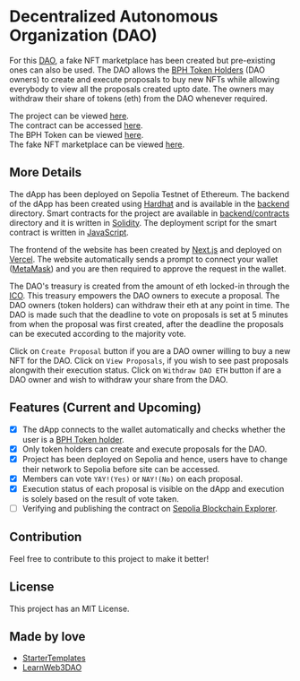 # Decentralized Autonomous Organization (DAO)

For this [DAO](https://ethereum.org/en/dao/), a fake NFT marketplace has been created but pre-existing ones can also be used. The DAO allows the [BPH Token Holders](https://sepolia.etherscan.io/token/0x27357ef37b72726dbd6a15b9f5e9ba9729327fcd#balances) (DAO owners) to create and execute proposals to buy new NFTs while allowing everybody to view all the proposals created upto date. The owners may withdraw their share of tokens (eth) from the DAO whenever required.

The project can be viewed [here](https://dao-omega-teal.vercel.app/). <br />
The contract can be accessed [here](https://sepolia.etherscan.io/address/0x1a3f436b9b7d72463ffba8f52b6f7a10756ddbf4). <br />
The BPH Token can be viewed [here](https://sepolia.etherscan.io/token/0x27357ef37b72726dbd6a15b9f5e9ba9729327fcd). <br />
The fake NFT marketplace can be viewed [here](https://sepolia.etherscan.io/address/0x9a804737b230c06e4ee01e5e4eb9f23d52855832).

## More Details

The dApp has been deployed on Sepolia Testnet of Ethereum. The backend of the dApp has been created using [Hardhat](https://hardhat.org/) and is available in the [backend](https://github.com/Tanmay-Bhatnagar-03/DAO/tree/main/backend) directory. Smart contracts for the project are available in [backend/contracts](https://github.com/Tanmay-Bhatnagar-03/DAO/tree/main/backend/contracts) directory and it is written in [Solidity](https://soliditylang.org/). The deployment script for the smart contract is written in [JavaScript](https://developer.mozilla.org/en-US/docs/Web/javascript). <br />

The frontend of the website has been created by [Next.js](https://nextjs.org/) and deployed on [Vercel](https://vercel.com/). The website automatically sends a prompt to connect your wallet ([MetaMask](https://metamask.io/)) and you are then required to approve the request in the wallet.<br />

The DAO's treasury is created from the amount of eth locked-in through the [ICO](https://ico-two-henna.vercel.app/). This treasury empowers the DAO owners to execute a proposal. The DAO owners (token holders) can withdraw their eth at any point in time. The DAO is made such that the deadline to vote on proposals is set at 5 minutes from when the proposal was first created, after the deadline the proposals can be executed according to the majority vote.<br />

Click on `Create Proposal` button if you are a DAO owner willing to buy a new NFT for the DAO. Click on `View Proposals`, if you wish to see past proposals alongwith their execution status. Click on `Withdraw DAO ETH` button if are a DAO owner and wish to withdraw your share from the DAO.

## Features (Current and Upcoming)

- [x] The dApp connects to the wallet automatically and checks whether the user is a [BPH Token holder](https://sepolia.etherscan.io/token/0x27357ef37b72726dbd6a15b9f5e9ba9729327fcd#balances).
- [x] Only token holders can create and execute proposals for the DAO.
- [x] Project has been deployed on Sepolia and hence, users have to change their network to Sepolia before site can be accessed.
- [x] Members can vote `YAY!(Yes)` or `NAY!(No)` on each proposal.
- [x] Execution status of each proposal is visible on the dApp and execution is solely based on the result of vote taken.
- [ ] Verifying and publishing the contract on [Sepolia Blockchain Explorer](https://sepolia.etherscan.io/).

## Contribution

Feel free to contribute to this project to make it better!

## License

This project has an MIT License.

## Made by love

- [StarterTemplates](https://twitter.com/startertemp)
- [LearnWeb3DAO](https://learnweb3.io)
